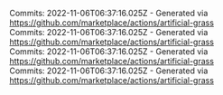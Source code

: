 Commits: 2022-11-06T06:37:16.025Z - Generated via https://github.com/marketplace/actions/artificial-grass
<br>
Commits: 2022-11-06T06:37:16.025Z - Generated via https://github.com/marketplace/actions/artificial-grass
<br>
Commits: 2022-11-06T06:37:16.025Z - Generated via https://github.com/marketplace/actions/artificial-grass
<br>
Commits: 2022-11-06T06:37:16.025Z - Generated via https://github.com/marketplace/actions/artificial-grass
<br>
